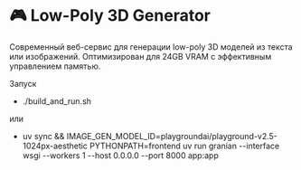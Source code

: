 # 🎮 Low-Poly 3D Generator

Современный веб-сервис для генерации low-poly 3D моделей из текста или изображений. Оптимизирован для 24GB VRAM с эффективным управлением памятью.

Запуск 
- ./build_and_run.sh

или

- uv sync && IMAGE_GEN_MODEL_ID=playgroundai/playground-v2.5-1024px-aesthetic PYTHONPATH=frontend uv run granian --interface wsgi --workers 1 --host 0.0.0.0 --port 8000 app:app